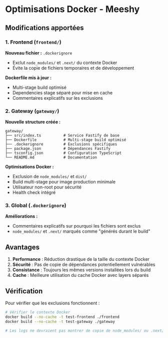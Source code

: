# Optimisations Docker - Meeshy

## Modifications apportées

### 1. Frontend (`frontend/`)

**Nouveau fichier :** `.dockerignore`
- Exclut `node_modules/` et `.next/` du contexte Docker
- Évite la copie de fichiers temporaires et de développement

**Dockerfile mis à jour :**
- Multi-stage build optimisé
- Dependencies stage séparé pour mise en cache
- Commentaires explicatifs sur les exclusions

### 2. Gateway (`gateway/`)

**Nouvelle structure créée :**
```
gateway/
├── src/index.ts          # Service Fastify de base
├── Dockerfile            # Multi-stage build optimisé
├── .dockerignore         # Exclusions spécifiques
├── package.json          # Dépendances Fastify
├── tsconfig.json         # Configuration TypeScript
└── README.md             # Documentation
```

**Optimisations Docker :**
- Exclusion de `node_modules/` et `dist/`
- Build multi-stage pour image production minimale
- Utilisateur non-root pour sécurité
- Health check intégré

### 3. Global (`.dockerignore`)

**Améliorations :**
- Commentaires explicatifs sur pourquoi les fichiers sont exclus
- `node_modules/` et `.next/` marqués comme "générés durant le build"

## Avantages

1. **Performance** : Réduction drastique de la taille du contexte Docker
2. **Sécurité** : Pas de copie de dépendances potentiellement vulnérables
3. **Consistance** : Toujours les mêmes versions installées lors du build
4. **Cache** : Meilleure utilisation du cache Docker avec layers séparés

## Vérification

Pour vérifier que les exclusions fonctionnent :

```bash
# Vérifier le contexte Docker
docker build --no-cache -t test-frontend ./frontend
docker build --no-cache -t test-gateway ./gateway

# Les logs ne devraient pas montrer de copie de node_modules/ ou .next/
```
